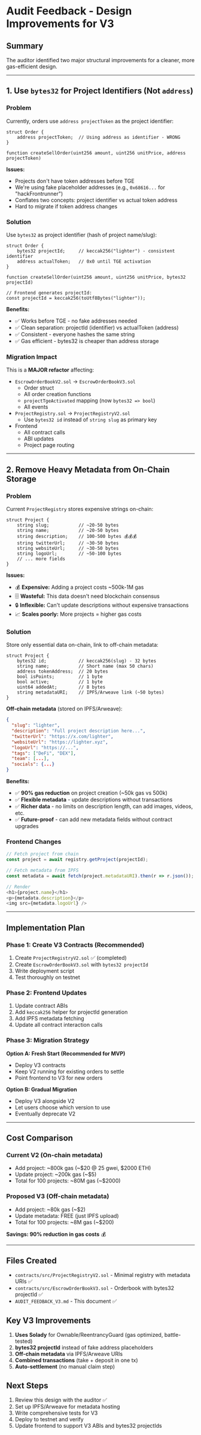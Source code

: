 # Audit Feedback - Design Improvements for V3

## Summary
The auditor identified two major structural improvements for a cleaner, more gas-efficient design.

---

## 1. Use `bytes32` for Project Identifiers (Not `address`)

### Problem
Currently, orders use `address projectToken` as the project identifier:
```solidity
struct Order {
    address projectToken;  // Using address as identifier - WRONG
}

function createSellOrder(uint256 amount, uint256 unitPrice, address projectToken)
```

**Issues:**
- Projects don't have token addresses before TGE
- We're using fake placeholder addresses (e.g., `0x68616...` for "hackFrontrunner")
- Conflates two concepts: project identifier vs actual token address
- Hard to migrate if token address changes

### Solution
Use `bytes32` as project identifier (hash of project name/slug):

```solidity
struct Order {
    bytes32 projectId;     // keccak256("lighter") - consistent identifier
    address actualToken;   // 0x0 until TGE activation
}

function createSellOrder(uint256 amount, uint256 unitPrice, bytes32 projectId)

// Frontend generates projectId:
const projectId = keccak256(toUtf8Bytes("lighter"));
```

**Benefits:**
- ✅ Works before TGE - no fake addresses needed
- ✅ Clean separation: projectId (identifier) vs actualToken (address)
- ✅ Consistent - everyone hashes the same string
- ✅ Gas efficient - bytes32 is cheaper than address storage

### Migration Impact
This is a **MAJOR refactor** affecting:
- `EscrowOrderBookV2.sol` → `EscrowOrderBookV3.sol`
  - Order struct
  - All order creation functions
  - `projectTgeActivated` mapping (now `bytes32 => bool`)
  - All events
- `ProjectRegistry.sol` → `ProjectRegistryV2.sol`
  - Use `bytes32 id` instead of `string slug` as primary key
- Frontend
  - All contract calls
  - ABI updates
  - Project page routing

---

## 2. Remove Heavy Metadata from On-Chain Storage

### Problem
Current `ProjectRegistry` stores expensive strings on-chain:
```solidity
struct Project {
    string slug;           // ~20-50 bytes
    string name;           // ~20-50 bytes
    string description;    // 100-500 bytes 💰💰💰
    string twitterUrl;     // ~30-50 bytes
    string websiteUrl;     // ~30-50 bytes
    string logoUrl;        // ~50-100 bytes
    // ... more fields
}
```

**Issues:**
- 💰 **Expensive:** Adding a project costs ~500k-1M gas
- 🗄️ **Wasteful:** This data doesn't need blockchain consensus
- 🔒 **Inflexible:** Can't update descriptions without expensive transactions
- 📈 **Scales poorly:** More projects = higher gas costs

### Solution
Store only essential data on-chain, link to off-chain metadata:

```solidity
struct Project {
    bytes32 id;            // keccak256(slug) - 32 bytes
    string name;           // Short name (max 50 chars)
    address tokenAddress;  // 20 bytes
    bool isPoints;         // 1 byte
    bool active;           // 1 byte
    uint64 addedAt;        // 8 bytes
    string metadataURI;    // IPFS/Arweave link (~50 bytes)
}
```

**Off-chain metadata** (stored on IPFS/Arweave):
```json
{
  "slug": "lighter",
  "description": "Full project description here...",
  "twitterUrl": "https://x.com/lighter",
  "websiteUrl": "https://lighter.xyz",
  "logoUrl": "https://...",
  "tags": ["DeFi", "DEX"],
  "team": [...],
  "socials": {...}
}
```

**Benefits:**
- ✅ **90% gas reduction** on project creation (~50k gas vs 500k)
- ✅ **Flexible metadata** - update descriptions without transactions
- ✅ **Richer data** - no limits on description length, can add images, videos, etc.
- ✅ **Future-proof** - can add new metadata fields without contract upgrades

### Frontend Changes
```typescript
// Fetch project from chain
const project = await registry.getProject(projectId);

// Fetch metadata from IPFS
const metadata = await fetch(project.metadataURI).then(r => r.json());

// Render
<h1>{project.name}</h1>
<p>{metadata.description}</p>
<img src={metadata.logoUrl} />
```

---

## Implementation Plan

### Phase 1: Create V3 Contracts (Recommended)
1. Create `ProjectRegistryV2.sol` ✅ (completed)
2. Create `EscrowOrderBookV3.sol` with `bytes32 projectId`
3. Write deployment script
4. Test thoroughly on testnet

### Phase 2: Frontend Updates
1. Update contract ABIs
2. Add `keccak256` helper for projectId generation
3. Add IPFS metadata fetching
4. Update all contract interaction calls

### Phase 3: Migration Strategy
**Option A: Fresh Start (Recommended for MVP)**
- Deploy V3 contracts
- Keep V2 running for existing orders to settle
- Point frontend to V3 for new orders

**Option B: Gradual Migration**
- Deploy V3 alongside V2
- Let users choose which version to use
- Eventually deprecate V2

---

## Cost Comparison

### Current V2 (On-chain metadata)
- Add project: ~800k gas (~$20 @ 25 gwei, $2000 ETH)
- Update project: ~200k gas (~$5)
- Total for 100 projects: ~80M gas (~$2000)

### Proposed V3 (Off-chain metadata)
- Add project: ~80k gas (~$2)
- Update metadata: FREE (just IPFS upload)
- Total for 100 projects: ~8M gas (~$200)

**Savings: 90% reduction in gas costs** 💰

---

## Files Created
- `contracts/src/ProjectRegistryV2.sol` - Minimal registry with metadata URIs ✅
- `contracts/src/EscrowOrderBookV3.sol` - Orderbook with bytes32 projectId ✅
- `AUDIT_FEEDBACK_V3.md` - This document ✅

## Key V3 Improvements
1. **Uses Solady** for Ownable/ReentrancyGuard (gas optimized, battle-tested)
2. **bytes32 projectId** instead of fake address placeholders
3. **Off-chain metadata** via IPFS/Arweave URIs
4. **Combined transactions** (take + deposit in one tx)
5. **Auto-settlement** (no manual claim step)

## Next Steps
1. Review this design with the auditor ✅
2. Set up IPFS/Arweave for metadata hosting
3. Write comprehensive tests for V3
4. Deploy to testnet and verify
5. Update frontend to support V3 ABIs and bytes32 projectIds

